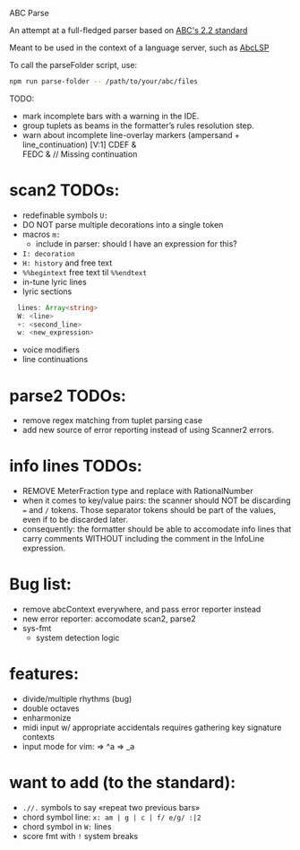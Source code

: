 ABC Parse

An attempt at a full-fledged parser based on [ABC's 2.2 standard](https://abcnotation.com/wiki/abc:standard:v2.2)

Meant to be used in the context of a language server, such as [AbcLSP](https://github.com/AntoineBalaine/AbcLsp)

To call the parseFolder script, use:

```sh
npm run parse-folder -- /path/to/your/abc/files
```

TODO:

- mark incomplete bars with a warning in the IDE.
- group tuplets as beams in the formatter’s rules resolution step.
- warn about incomplete line-overlay markers (ampersand + line_continuation)
  [V:1] CDEF &\
   FEDC & // Missing continuation

# scan2 TODOs:

- redefinable symbols `U:`
- DO NOT parse multiple decorations into a single token
- macros `m:`
  - include in parser: should I have an expression for this?
- `I: decoration`
- `H: history` and free text
- `%%begintext` free text til `%%endtext`
- in-tune lyric lines
- lyric sections
```typescript
  lines: Array<string>
  W: <line>
  +: <second_line>
  w: <new_expression>
```
- voice modifiers 
- line continuations

# parse2 TODOs:

- remove regex matching from tuplet parsing case
- add new source of error reporting instead of using Scanner2 errors.

# info lines TODOs:
- REMOVE MeterFraction type and replace with RationalNumber
- when it comes to key/value pairs: the scanner should NOT be discarding `=` and `/` tokens. Those separator tokens should be part of the values, even if to be discarded later.
- consequently: the formatter should be able to accomodate info lines that carry comments WITHOUT including the comment in the InfoLine expression.

# Bug list:

- remove abcContext everywhere, and pass error reporter instead
- new error reporter: accomodate scan2, parse2
- sys-fmt
  - system detection logic

# features: 
- divide/multiple rhythms (bug)
- double octaves
- enharmonize
- midi input w/ appropriate accidentals
  requires gathering key signature contexts
- input mode for vim:
    <C-a> => ^a
    <M-a> => _a

# want to add (to the standard):
- `.//.` symbols to say «repeat two previous bars»
- chord symbol line: `x: am | g | c | f/ e/g/ :|2`
- chord symbol in `W:` lines
- score fmt with `!` system breaks
